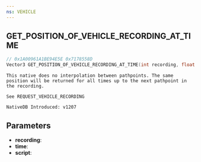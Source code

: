 ```yaml
---
ns: VEHICLE
---
```

## GET_POSITION_OF_VEHICLE_RECORDING_AT_TIME

```c
// 0x1A00961A1BE94E5E 0x7178558D
Vector3 GET_POSITION_OF_VEHICLE_RECORDING_AT_TIME(int recording, float time, char* script);
```

```
This native does no interpolation between pathpoints. The same position will be returned for all times up to the next pathpoint in the recording.

See REQUEST_VEHICLE_RECORDING

NativeDB Introduced: v1207
```

## Parameters
* **recording**:
* **time**:
* **script**:
